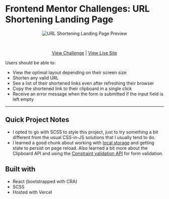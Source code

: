 # Frontend Mentor Challenges: URL Shortening Landing Page

<p align="center">
<img src="https://res.cloudinary.com/dxzcdb0pm/image/upload/v1646206235/fem-compilation/url-shortener_kqz45u.png" alt="URL Shortening Landing Page Preview" />
</p>
<br />
<p align="center">
  <a href="https://www.frontendmentor.io/challenges/url-shortening-api-landing-page-2ce3ob-G">View Challenge</a> | <a href="https://url-shortener-msunji.vercel.app/">View Live Site</a>
</div>

<br >

Users should be able to: 
- View the optimal layout depending on their screen size
- Shorten any valid URL
- See a list of their shortened links even after refreshing their browser
- Copy the shortened link to their clipboard in a single click
- Receive an error message when the form is submitted if the input field is left empty

---

## Quick Project Notes
- I opted to go with SCSS to style this project, just to try something a bit different from the usual CSS-in-JS solutions that I usually tend to do.
- I learned a good chunk about working with [local storage](https://developer.mozilla.org/en-US/docs/Web/API/Window/localStorage) and getting state to persist on page reload. Also learned a bit more about the Clipboard API and using the [Constraint validation API](https://developer.mozilla.org/en-US/docs/Web/API/Constraint_validation) for form validation.

## Built with
- React (bootstrapped with CRA)
- SCSS
- Hosted with Vercel
